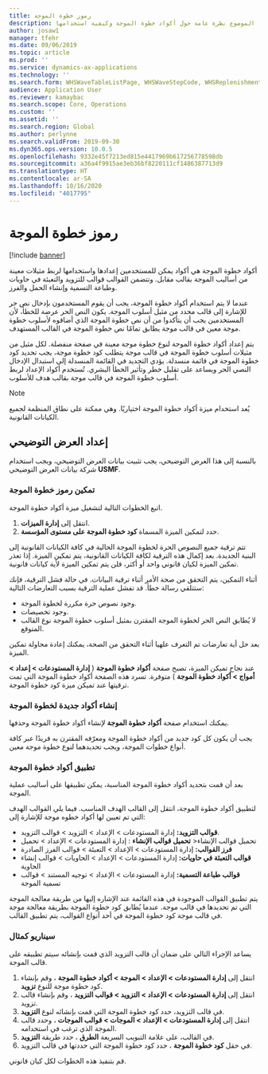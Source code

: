 ```yaml
---
title: رموز خطوة الموجة
description: يقدم هذا الموضوع نظرة عامة حول أكواد خطوة الموجة وكيفية استخدامها.
author: josaw1
manager: tfehr
ms.date: 09/06/2019
ms.topic: article
ms.prod: ''
ms.service: dynamics-ax-applications
ms.technology: ''
ms.search.form: WHSWaveTableListPage, WHSWaveStepCode, WHSReplenishmentTemplates, WHSWaveTemplateTable
audience: Application User
ms.reviewer: kamaybac
ms.search.scope: Core, Operations
ms.custom: ''
ms.assetid: ''
ms.search.region: Global
ms.author: perlynne
ms.search.validFrom: 2019-09-30
ms.dyn365.ops.version: 10.0.5
ms.openlocfilehash: 9332e45f7213ed815e4417969b617256778598db
ms.sourcegitcommit: a36a4f9915ae3eb36bf8220111cf1486387713d9
ms.translationtype: HT
ms.contentlocale: ar-SA
ms.lasthandoff: 10/16/2020
ms.locfileid: "4017795"
---
```

# <a name="wave-step-codes"></a>رموز خطوة الموجة

[!include [banner](../includes/banner.md)]

أكواد خطوة الموجة هي أكواد يمكن للمستخدمين إعدادها واستخدامها لربط مثيلات معينة من أساليب الموجة بقالب مقابل. وتتضمن القوالب قوالب للتزويد والتعبئة في حاويات وطباعة التسمية وإنشاء الحمل والفرز.

عندما لا يتم استخدام أكواد خطوة الموجة، يجب أن يقوم المستخدمون بإدخال نص حر للإشارة إلى قالب محدد من مثيل أسلوب الموجة. يكون النص الحر عرضة للخطأ، لأن المستخدمين يجب أن يتأكدوا من أن نص خطوة الموجة الذي أضافوه لأسلوب خطوة موجة معين في قالب موجة يطابق تمامًا نص خطوة الموجة في القالب المستهدف.

يتم إعداد أكواد خطوة الموجة لنوع خطوة موجة معينة في صفحة منفصلة. لكل مثيل من مثيلات أسلوب خطوة الموجة في قالب موجة يتطلب كود خطوة موجة، يجب تحديد كود خطوة الموجة في قائمة منسدلة. يؤدي التحديد في القائمة المنسدلة إلى استبدال الإدخال النصي الحر ويساعد على تقليل خطر وتأثير الخطأ البشري. تُستخدم أكواد الإعداد لربط أسلوب خطوة الموجة في قالب موجة بقالب هدف للأسلوب.

> [!NOTE]
> يُعد استخدام ميزة أكواد خطوة الموجة اختياريًا. وهي ممكنة على نطاق المنظمة لجميع الكيانات القانونية.

## <a name="setup-demo"></a>إعداد العرض التوضيحي 

بالنسبة إلى هذا العرض التوضيحي، يجب تثبيت بيانات العرض التوضيحي، ويجب استخدام شركة بيانات العرض التوضيحي **USMF‎**.

### <a name="enable-wave-step-codes"></a>تمكين رموز خطوة الموجة

اتبع الخطوات التالية لتشغيل ميزة أكواد خطوة الموجة.

1. انتقل إلى **إدارة الميزات**.
2. حدد لتمكين الميزة المسماة **كود خطوة الموجة على مستوى المؤسسة**.

تتم ترقية جميع النصوص الحرة لخطوة الموجة الحالية في كافة الكيانات القانونية إلى البنية الجديدة. بعد إكمال هذه الترقية لكافة الكيانات القانونية، يتم تمكين الميزة. إذا تعذر تمكين الميزة لكيان قانوني واحد أو أكثر، فلن يتم تمكين الميزة لأية كيانات قانونية.

أثناء التمكين، يتم التحقق من صحة الأمر أثناء ترقية البيانات. في حالة فشل الترقية، فإنك ستتلقي رسالة خطأ. قد تفشل عملية الترقية بسبب التعارضات التالية:

- وجود نصوص حرة مكررة لخطوة الموجة.
- وجود تخصيصات.
- لا يُطابق النص الحر لخطوة الموجة المقترن بمثيل أسلوب خطوة الموجة نوع القالب المتوقع.

بعد حل أية تعارضات تم التعرف علهيا أثناء التحقق من الصحة، يمكنك إعادة محاولة تمكين الميزة.

عند نجاح تميكن الميزة، تصبح صفحة **أكواد خطوة الموجة** ( **إدارة المستودعات \> إعداد \> أمواج \> أكواد خطوة الموجة** ) متوفرة. تسرد هذه الصفحة أكواد خطوة الموجة التي تمت ترقيتها عند تميكن ميزة كود خطوة الموجة.

### <a name="create-new-wave-step-codes"></a>إنشاء أكواد جديدة لخطوة الموجة

يمكنك استخدام صفحة **أكواد خطوة الموجة** لإنشاء أكواد خطوة الموجة وحذفها.

يجب أن يكون كل كود جديد من أكواد خطوة الموجة ومعرّفه المقترن به فريدًا عبر كافة أنواع خطوات الموجة، ويجب تحديدهما لنوع خطوة موجة معين.

### <a name="apply-wave-step-codes"></a>تطبيق أكواد خطوة الموجة

بعد أن قمت بتحديد أكواد خطوة الموجة المناسبة، يمكن تطبيقها على أساليب عملية الموجة.

لتطبيق أكواد خطوة الموجة، انتقل إلى القالب الهدف المناسب. فيما يلي القوالب الهدف التي تم تعيين لها أكواد خطوه موجة للإشارة إلى:

- **قوالب التزويد:** إدارة المستودعات \> الإعداد \> التزويد \> قوالب التزويد.
- **تحميل قوالب الإنشاء** : إدارة المستودعات \> الإعداد \> تحميل \>‎تحميل قوالب الإنشاء
- **فرز القوالب:** إدارة المستودعات \> الإعداد \> ‏‫التعبئة‬ \> قوالب الفرز الصادرة
- **قوالب ‏‫التعبئة في حاويات:** إدارة المستودعات \> الإعداد \> الحاويات \> ‏‫قوالب إنشاء الحاوية‬
- **قوالب طباعة التسمية:** إدارة المستودعات \> الإعداد \> ‏‫توجيه المستند‬ \> قوالب تسمية الموجة

يتم تطبيق القوالب الموجودة في هذه القائمة عند الإشاره إليها من طريقة معالجة الموجة التي تم تحديدها في قالب موجة. عندما يُطابق كود خطوة الموجة بطريقة معالجة موجة في قالب موجة كود خطوة الموجة في أحد أنواع القوالب، يتم تطبيق القالب.

### <a name="sample-scenario"></a>سيناريو كمثال

يساعد الإجراء التالي على ضمان أن قالب التزويد الذي قمت بإنشائه سيتم تطبيقه على قالب الموجة.

1. انتقل إلى **إدارة المستودعات \> الإعداد \> الموجة \> أكواد خطوة الموجة** ، وقم بإنشاء كود خطوة موجة للنوع **تزويد**.
2. انتقل إلى **إدارة المستودعات \> الإعداد \> التزويد \> قوالب التزويد** ، وقم بإنشاء قالب تزويد.
3. في قالب التزويد، حدد كود خطوة الموجة التي قمت بإنشائه لنوع **التزويد**.
4. انتقل إلى **إدارة المستودعات \> الإعداد \> الموجات \> قوالب الموجات** ، وحدد قالب الموجة الذي ترغب في استخدامه.
5. في القالب، على علامة التبويب السريعة **الطرق** ، حدد طريقة **التزويد**.
6. في حقل **كود خطوة الموجة** ، حدد كود خطوة الموجة التي حددتها في قالب التزويد.

قم بتنفيذ هذه الخطوات لكل كيان قانوني.

